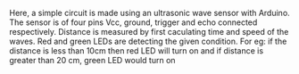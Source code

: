  Here, a simple circuit is made using an ultrasonic wave sensor with Arduino. The sensor is of four pins Vcc, ground, trigger and echo connected respectively. Distance is measured by first caculating time and speed of the waves. Red and green LEDs are detecting the given condition.
 For eg: if the distance is less than 10cm then red LED will turn on and if distance is greater than 20 cm, green LED would turn on

